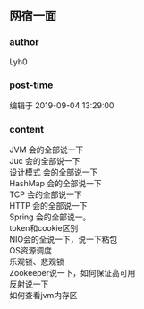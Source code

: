 ## 网宿一面
### author 
Lyh0
### post-time 

编辑于  2019-09-04 13:29:00
### content 
<div class="post-topic-des nc-post-content">
 <div>
  JVM 会的全部说一下
 </div>
 <div>
  Juc
  <span>
   会的全部说一下
  </span>
 </div>
 <div>
  设计模式
  <span>
   会的全部说一下
  </span>
 </div>
 <div>
  HashMap
  <span>
   会的全部说一下
  </span>
 </div>
 <div>
  TCP
  <span>
   会的全部说一下
  </span>
 </div>
 <div>
  HTTP
  <span>
   会的全部说一下
  </span>
 </div>
 <div>
  Spring
  <span>
   会的全部说一。
  </span>
 </div>
 <div>
  token和cookie区别
 </div>
 <div>
  NIO会的全说一下，说一下粘包
 </div>
 <div>
  OS资源调度
 </div>
 <div>
  乐观锁、悲观锁
 </div>
 <div>
  Zookeeper说一下，如何保证高可用
 </div>
 <div>
  反射说一下
 </div>
 <div>
  如何查看jvm内存区
 </div>
</div>
